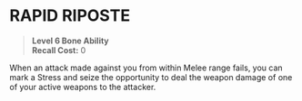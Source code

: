 # RAPID RIPOSTE

> **Level 6 Bone Ability**  
> **Recall Cost:** 0

When an attack made against you from within Melee range fails, you can mark a Stress and seize the opportunity to deal the weapon damage of one of your active weapons to the attacker.
